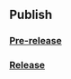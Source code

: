 ## Publish

### [Pre-release](https://github.com/aurelienbottazini/hello-github-actions/actions/workflows/prerelease.yml)
### [Release](https://github.com/aurelienbottazini/hello-github-actions/actions/workflows/release.yml)
